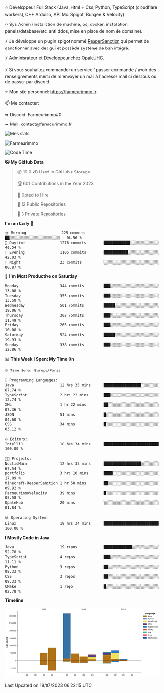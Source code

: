 ⭐ Développeur Full Stack (Java, Html + Css, Python, TypeScript (cloudflare workers), C++ Arduino,  API Mc: Spigot, Bungee & Velocity).

⭐ Sys Admin (installation de machine, os, docker, installation panels/database/etc, anti ddos, mise en place de nom de domaine).

⚡ Je développe un plugin spigot nommé [ReaperSanction](https://www.spigotmc.org/resources/reapersanction.89580/) qui permet de sanctionner avec des gui et possède système de ban intégré.

⚡ Adminisrateur et Développeur chez [OpaleUHC](https://opaleuhc.fr).

⚡ Si vous souhaitez commander un service / passer commande / avoir des renseignements merci de m'envoyer un mail à l'adresse mail ci dessous ou de passer par discord.

⭐ Mon site personnel: https://farmeurimmo.fr

   
📫 Me contacter:
 
   ➥ Discord: Farmeurimmo#0
   
   ➥ Mail: contact@farmeurimmo.fr

![Mes stats](https://github-readme-stats.farmeurimmo.fr/api?username=Farmeurimmo&count_private=true&show_icons=true&theme=radical)

<img src="https://komarev.com/ghpvc/?username=Farmeurimmo" alt="Farmeurimmo" />

<!--START_SECTION:waka-->
![Code Time](http://img.shields.io/badge/Code%20Time-851%20hrs%2022%20mins-blue)

**🐱 My GitHub Data** 

> 📦 19.9 kB Used in GitHub's Storage 
 > 
> 🏆 601 Contributions in the Year 2023
 > 
> 💼 Opted to Hire
 > 
> 📜 12 Public Repositories 
 > 
> 🔑 3 Private Repositories 
 > 
**I'm an Early 🐤** 

```text
🌞 Morning                225 commits         ██░░░░░░░░░░░░░░░░░░░░░░░   08.56 % 
🌆 Daytime                1276 commits        ████████████░░░░░░░░░░░░░   48.54 % 
🌃 Evening                1105 commits        ███████████░░░░░░░░░░░░░░   42.03 % 
🌙 Night                  23 commits          ░░░░░░░░░░░░░░░░░░░░░░░░░   00.87 % 
```
📅 **I'm Most Productive on Saturday** 

```text
Monday                   344 commits         ███░░░░░░░░░░░░░░░░░░░░░░   13.08 % 
Tuesday                  355 commits         ███░░░░░░░░░░░░░░░░░░░░░░   13.50 % 
Wednesday                501 commits         █████░░░░░░░░░░░░░░░░░░░░   19.06 % 
Thursday                 302 commits         ███░░░░░░░░░░░░░░░░░░░░░░   11.49 % 
Friday                   265 commits         ███░░░░░░░░░░░░░░░░░░░░░░   10.08 % 
Saturday                 524 commits         █████░░░░░░░░░░░░░░░░░░░░   19.93 % 
Sunday                   338 commits         ███░░░░░░░░░░░░░░░░░░░░░░   12.86 % 
```


📊 **This Week I Spent My Time On** 

```text
🕑︎ Time Zone: Europe/Paris

💬 Programming Languages: 
Java                     12 hrs 35 mins      █████████████████░░░░░░░░   67.74 % 
TypeScript               2 hrs 22 mins       ███░░░░░░░░░░░░░░░░░░░░░░   12.74 % 
XML                      1 hr 22 mins        ██░░░░░░░░░░░░░░░░░░░░░░░   07.36 % 
JSON                     51 mins             █░░░░░░░░░░░░░░░░░░░░░░░░   04.60 % 
CSS                      34 mins             █░░░░░░░░░░░░░░░░░░░░░░░░   03.12 % 

🔥 Editors: 
IntelliJ                 18 hrs 34 mins      █████████████████████████   100.00 % 

🐱‍💻 Projects: 
NoctisMain               12 hrs 33 mins      █████████████████░░░░░░░░   67.54 % 
portfolio                3 hrs 10 mins       ████░░░░░░░░░░░░░░░░░░░░░   17.09 % 
Minecraft-ReaperSanction 1 hr 50 mins        ██░░░░░░░░░░░░░░░░░░░░░░░   09.92 % 
FarmeurimmoVelocity      39 mins             █░░░░░░░░░░░░░░░░░░░░░░░░   03.58 % 
OpaleHub                 20 mins             ░░░░░░░░░░░░░░░░░░░░░░░░░   01.84 % 

💻 Operating System: 
Linux                    18 hrs 34 mins      █████████████████████████   100.00 % 
```

**I Mostly Code in Java** 

```text
Java                     19 repos            █████████████░░░░░░░░░░░░   52.78 % 
TypeScript               4 repos             ███░░░░░░░░░░░░░░░░░░░░░░   11.11 % 
Python                   3 repos             ██░░░░░░░░░░░░░░░░░░░░░░░   08.33 % 
CSS                      3 repos             ██░░░░░░░░░░░░░░░░░░░░░░░   08.33 % 
CMake                    1 repo              █░░░░░░░░░░░░░░░░░░░░░░░░   02.78 % 
```



**Timeline**

![Lines of Code chart](https://raw.githubusercontent.com/Farmeurimmo/Farmeurimmo/main/assets/bar_graph.png)


 Last Updated on 18/07/2023 06:22:15 UTC
<!--END_SECTION:waka-->
